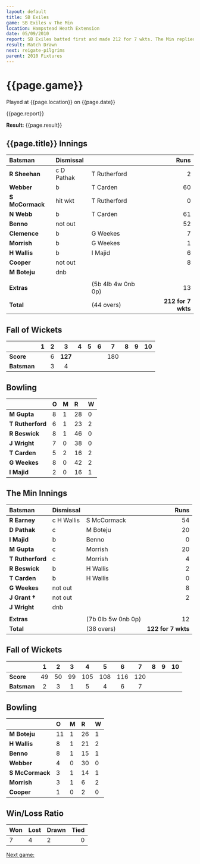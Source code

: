 ```yaml
---
layout: default
title: SB Exiles
game: SB Exiles v The Min
location: Hampstead Heath Extension
date: 05/09/2010
report: SB Exiles batted first and made 212 for 7 wkts. The Min replied with 122 for 7 wkts
result: Match Drawn
next: reigate-pilgrims
parent: 2010 Fixtures
---
```


# {{page.game}}

Played at {{page.location}} on {{page.date}}

{{page.report}}

**Result:** {{page.result}}

## {{page.title}} Innings

| Batsman | Dismissal |  | Runs |
|:---|:---|---|---:|
| **R Sheehan** | c D Pathak | T Rutherford | 2 |
| **Webber** | b | T Carden | 60 |
| **S McCormack** | hit wkt | T Rutherford | 0 |
| **N Webb** | b | T Carden | 61 |
| **Benno** | not out |  | 52 |
| **Clemence** | b | G Weekes | 7 |
| **Morrish** | b | G Weekes | 1 |
| **H Wallis** | b | I Majid | 6 |
| **Cooper** | not out |  | 8 |
| **M Boteju** | dnb |  |  |
|  |  |  |  |
| **Extras** | | (5b 4lb 4w 0nb 0p) | 13 |
| **Total** | | (44 overs) | **212 for 7 wkts** |

## Fall of Wickets

| | 1 | 2 | 3 | 4 | 5 | 6 | 7 | 8 | 9 | 10 |
|---|:---:|:---:|:---:|:---:|:---:|:---:|:---:|:---:|:---:|:---:|
| **Score** |  | 6 | **127** |  |  |  | 180 |  |  |  |
| **Batsman** |  | 3 | 4 |  |  |  |  |  |  |  |

## Bowling

| | O | M | R | W |
|---|:---|:---|:---|:---|
| **M Gupta** | 8 | 1 | 28 | 0 |
| **T Rutherford** | 6 | 1 | 23 | 2 |
| **R Beswick** | 8 | 1 | 46 | 0 |
| **J Wright** | 7 | 0 | 38 | 0 |
| **T Carden** | 5 | 2 | 16 | 2 |
| **G Weekes** | 8 | 0 | 42 | 2 |
| **I Majid** | 2 | 0 | 16 | 1 |

## The Min Innings

| Batsman | Dismissal |  | Runs |
|:---|:---|---|---:|
| **R Earney** | c H Wallis | S McCormack | 54 |
| **D Pathak** | c | M Boteju | 20 |
| **I Majid** | b | Benno | 0 |
| **M Gupta** | c | Morrish | 20 |
| **T Rutherford** | c | Morrish | 4 |
| **R Beswick** | b | H Wallis | 2 |
| **T Carden** | b | H Wallis | 0 |
| **G Weekes** | not out |  | 8 |
| **J Grant &#8224;** | not out |  | 2 |
| **J Wright** | dnb |  |  |
|  |  |  |  |
| **Extras** | | (7b 0lb 5w 0nb 0p) | 12 |
| **Total** | | (38 overs) | **122 for 7 wkts** |

## Fall of Wickets

| | 1 | 2 | 3 | 4 | 5 | 6 | 7 | 8 | 9 | 10 |
|---|:---:|:---:|:---:|:---:|:---:|:---:|:---:|:---:|:---:|:---:|
| **Score** | 49 | 50 | 99 | 105 | 108 | 116 | 120 |  |  |  |
| **Batsman** | 2 | 3 | 1 | 5 | 4 | 6 | 7 |  |  |  |

## Bowling

| | O | M | R | W |
|---|:---|:---|:---|:---|
| **M Boteju** | 11 | 1 | 26 | 1 |
| **H Wallis** | 8 | 1 | 21 | 2 |
| **Benno** | 8 | 1 | 15 | 1 |
| **Webber** | 4 | 0 | 30 | 0 |
| **S McCormack** | 3 | 1 | 14 | 1 |
| **Morrish** | 3 | 1 | 6 | 2 |
| **Cooper** | 1 | 0 | 2 | 0 |

## Win/Loss Ratio

| Won | Lost | Drawn | Tied |
|:---|:---|:---|---:|
| 7 | 4 | 2 | 0 |

[Next game:]({{page.next}})